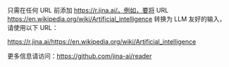 只需在任何 URL 前添加 https://r.jina.ai/。例如，要将 URL https://en.wikipedia.org/wiki/Artificial_intelligence 转换为 LLM 友好的输入，请使用以下 URL：

https://r.jina.ai/https://en.wikipedia.org/wiki/Artificial_intelligence

更多信息请访问：https://github.com/jina-ai/reader
